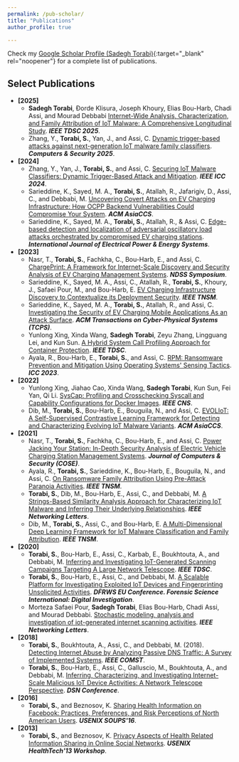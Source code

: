```yaml
---
permalink: /pub-scholar/
title: "Publications"
author_profile: true

---
```

<!-- ## Google Scholar Profile (Sadegh Torabi) -->
Check my [Google Scholar Profile (Sadegh Torabi)](https://scholar.google.com/citations?user=sHaylg0AAAAJ&hl=en){:target="_blank" rel="noopener"} for a complete list of publications.


## Select Publications
* **[2025]**
    * **Sadegh Torabi**, Đorde Klisura, Joseph Khoury, Elias Bou-Harb, Chadi Assi, and Mourad Debbabi [Internet-Wide Analysis, Characterization, and Family Attribution of IoT Malware: A Comprehensive Longitudinal Study](https://ieeexplore.ieee.org/abstract/document/10664544). **_IEEE TDSC 2025_**.
    * Zhang, Y., **Torabi, S.**, Yan, J., and Assi, C. [Dynamic trigger-based attacks against next-generation IoT malware family classifiers](https://www.sciencedirect.com/science/article/abs/pii/S0167404824004929). **_Computers & Security 2025_**.
* **[2024]** 
    * Zhang, Y., Yan, J., **Torabi, S.**, and Assi, C. [Securing IoT Malware Classifiers: Dynamic Trigger-Based Attack and Mitigation](https://ieeexplore.ieee.org/document/10622307). **_IEEE ICC 2024_**. 
    * Sarieddine, K., Sayed, M. A., **Torabi, S.**, Atallah, R., Jafarigiv, D., Assi, C., and Debbabi, M. [Uncovering Covert Attacks on EV Charging Infrastructure: How OCPP Backend Vulnerabilities Could Compromise Your System](https://dl.acm.org/doi/abs/10.1145/3634737.3644999?casa_token=gE-DKBmlTNQAAAAA:Ay_270aIVLfrl2C9QyTsoyjexwvwf_ozYd-vfko-Ky-COiTtWd4q6CXWy2iAhNfQVt2JjGKG7nk). **_ACM AsiaCCS_**.
    * Sarieddine, K., Sayed, M. A., **Torabi, S.**, Atallah, R., & Assi, C. [Edge-based detection and localization of adversarial oscillatory load attacks orchestrated by compromised EV charging stations](https://www.sciencedirect.com/science/article/pii/S0142061523007925). **_International Journal of Electrical Power & Energy Systems_**.
* **[2023]**
    * Nasr, T., **Torabi, S.**, Fachkha, C., Bou-Harb, E., and Assi, C. [ChargePrint: A Framework for Internet-Scale Discovery and Security Analysis of EV Charging Management Systems](https://www.ndss-symposium.org/wp-content/uploads/2023/02/ndss2023_s84_paper.pdf). **_NDSS Symposium_**.
    * Sarieddine, K., Sayed, M. A., Assi, C., Atallah, R., **Torabi, S.**, Khoury, J., Safaei Pour, M., and Bou-Harb, E. [EV Charging Infrastructure Discovery to Contextualize its Deployment Security](https://ieeexplore.ieee.org/abstract/document/10271387). **_IEEE TNSM_**.
    * Sarieddine, K., Sayed, M. A., **Torabi, S.**, Atallah, R., and Assi, C.  [Investigating the Security of EV Charging Mobile Applications As an Attack Surface](https://dl.acm.org/doi/10.1145/3609508). **_ACM Transactions on Cyber-Physical Systems (TCPS)_**.
    * Yunlong Xing, Xinda Wang, **Sadegh Torabi**, Zeyu Zhang, Lingguang Lei, and Kun Sun. [A Hybrid System Call Profiling Approach for Container Protection](https://ieeexplore.ieee.org/abstract/document/10105304). **_IEEE TDSC_**. 
    * Ayala, R., Bou-Harb, E., **Torabi, S.**, and Assi, C. [RPM: Ransomware Prevention and Mitigation Using Operating Systems' Sensing Tactics](https://ieeexplore.ieee.org/abstract/document/10279119). **_ICC 2023_**.
* **[2022]**
    * Yunlong Xing, Jiahao Cao, Xinda Wang, **Sadegh Torabi**, Kun Sun, Fei Yan, Qi Li. [SysCap: Profiling and Crosschecking Syscall and Capability Configurations for Docker Images](https://ieeexplore.ieee.org/abstract/document/9947248). **_IEEE CNS_**. 
    * Dib, M., **Torabi, S.**, Bou-Harb, E., Bouguila, N., and Assi, C. [EVOLIoT: A Self-Supervised Contrastive Learning Framework for Detecting and Characterizing Evolving IoT Malware Variants](https://dl.acm.org/doi/abs/10.1145/3488932.3517393). **_ACM AsiaCCS_**.
* **[2021]**
    * Nasr, T., **Torabi, S.**, Fachkha, C., Bou-Harb, E., and Assi, C. [Power Jacking Your Station: In-Depth Security Analysis of Electric Vehicle Charging Station Management Systems](https://www.sciencedirect.com/science/article/pii/S0167404821003357). **_Journal of Computers & Security (COSE)_**.
    * Ayala, R., **Torabi, S.**, Sarieddine, K., Bou-Harb, E., Bouguila, N., and Assi, C. [On Ransomware Family Attribution Using Pre-Attack Paranoia Activities](https://ieeexplore.ieee.org/abstract/document/9536608). **_IEEE TNSM_**.
    * **Torabi, S.**, Dib, M., Bou-Harb, E., Assi, C., and Debbabi, M. [A Strings-Based Similarity Analysis Approach for Characterizing IoT Malware and Inferring Their Underlying Relationships](https://ieeexplore.ieee.org/abstract/document/9419077). **_IEEE Networking Letters_**.
    * Dib, M., **Torabi, S.**, Assi, C., and Bou-Harb, E. [A Multi-Dimensional Deep Learning Framework for IoT Malware Classification and Family Attribution](https://ieeexplore.ieee.org/abstract/document/9411822). **_IEEE TNSM_**.
* **[2020]**
    * **Torabi, S.**, Bou-Harb, E., Assi, C., Karbab, E., Boukhtouta, A., and Debbabi, M. [Inferring and Investigating IoT-Generated Scanning Campaigns Targeting A Large Network Telescope](https://ieeexplore.ieee.org/abstract/document/9027816). **_IEEE TDSC_**.
    * **Torabi, S.**, Bou-Harb, E., Assi, C., and Debbabi, M. [A Scalable Platform for Investigating Exploited IoT Devices and Fingerprinting Unsolicited Activities](https://www.sciencedirect.com/science/article/pii/S2666281720300172). **_DFRWS EU Conference. Forensic Science International: Digital Investigation_**. 
    * Morteza Safaei Pour, **Sadegh Torabi**, Elias Bou-Harb, Chadi Assi, and Mourad Debbabi. [Stochastic modeling, analysis and investigation of iot-generated internet scanning activities](https://ieeexplore.ieee.org/abstract/document/9102262). **_IEEE Networking Letters_**.
* **[2018]**
    * **Torabi, S.**, Boukhtouta, A., Assi, C., and Debbabi, M. (2018). [Detecting Internet Abuse by Analyzing Passive DNS Traffic: A Survey of Implemented Systems](https://ieeexplore.ieee.org/abstract/document/8391393). **_IEEE COMST_**.
    * **Torabi, S.**, Bou-Harb, E., Assi, C., Galluscio, M., Boukhtouta, A., and Debbabi, M. [Inferring, Characterizing, and Investigating Internet-Scale Malicious IoT Device Activities: A Network Telescope Perspective](https://ieeexplore.ieee.org/abstract/document/8416516). **_DSN Conference_**.
* **[2016]**
    * **Torabi, S.**, and Beznosov, K. [Sharing Health Information on Facebook: Practices, Preferences, and Risk Perceptions of North American Users](https://www.usenix.org/system/files/conference/soups2016/soups2016-paper-torabi.pdf). **_USENIX SOUPS'16_**.
* **[2013]**
    * **Torabi, S.**, and Beznosov, K. [Privacy Aspects of Health Related Information Sharing in Online Social Networks](https://www.usenix.org/conference/healthtech13/workshop-program/presentation/torabi). **_USENIX HealthTech'13 Workshop_**.


<!-- Backup copy &>>>><<<>>>
* **[2024]**
    * Sarieddine, K., Sayed, M. A., **Torabi, S.**, Atallah, R., Jafarigiv, D., Assi, C., and Debbabi, M. (2024). [Uncovering Covert Attacks on EV Charging Infrastructure: How OCPP Backend Vulnerabilities Could Compromise Your System](https://www.researchgate.net/publication/377183224_Uncovering_Covert_Attacks_on_EV_Charging_Infrastructure_How_OCPP_Backend_Vulnerabilities_Could_Compromise_Your_System). **_ACM AsiaCCS_**.
    * Sarieddine, K., Sayed, M. A., **Torabi, S.**, Atallah, R., & Assi, C. (2024). [Edge-based detection and localization of adversarial oscillatory load attacks orchestrated by compromised EV charging stations](https://www.sciencedirect.com/science/article/pii/S0142061523007925). **_International Journal of Electrical Power & Energy Systems_**.
* **[2023]**
    * Sarieddine, K., Sayed, M. A., Assi, C., Atallah, R., **Torabi, S.**, Khoury, J., Safaei Pour, M., and Bou-Harb, E. (2023, Sept). [EV Charging Infrastructure Discovery to Contextualize its Deployment Security](https://ieeexplore.ieee.org/abstract/document/10271387). **_IEEE TNSM_**.
    * Sarieddine, K., Sayed, M. A., **Torabi, S.**, Atallah, R., and Assi, C. (2023, July). Investigating the Security of EV Charging Mobile Applications As an Attack Surface. **_Transactions on Cyber-Physical Systems (TCPS)_**.
    * Yunlong Xing, Xinda Wang, Sadegh Torabi, Zeyu Zhang, Lingguang Lei, and Kun Sun (2023, April). [A Hybrid System Call Profiling Approach for Container Protection](https://ieeexplore.ieee.org/abstract/document/10105304). **_IEEE TDSC_**. 
    * Nasr, T., **Torabi, S.**, Fachkha, C., Bou-Harb, E., and Assi, C. (2023, March). [ChargePrint: A Framework for Internet-Scale Discovery and Security Analysis of EV Charging Management Systems](https://www.ndss-symposium.org/wp-content/uploads/2023/02/ndss2023_s84_paper.pdf). **_NDSS Symposium_**.
    * Ayala, R., Bou-Harb, E., **Torabi, S.**, and Assi, C. (2023, May). [RPM: Ransomware Prevention and Mitigation Using Operating Systems' Sensing Tactics](https://ieeexplore.ieee.org/abstract/document/10279119). **_ICC 2023_**.
* **[2022]**
    * Yunlong Xing, Jiahao Cao, Xinda Wang, Sadegh Torabi, Kun Sun, Fei Yan, Qi Li (2022, October). [SysCap: Profiling and Crosschecking Syscall and Capability Configurations for Docker Images](https://ieeexplore.ieee.org/abstract/document/9947248). **_IEEE CNS_**. 
    * Dib, M., **Torabi, S.**, Bou-Harb, E., Bouguila, N., and Assi, C. (2022, May). [EVOLIoT: A Self-Supervised Contrastive Learning Framework for Detecting and Characterizing Evolving IoT Malware Variants](https://dl.acm.org/doi/abs/10.1145/3488932.3517393). **_ACM AsiaCCS_**.
* **[2021]**
    * Nasr, T., **Torabi, S.**, Fachkha, C., Bou-Harb, E., and Assi, C. (2021, November). [Power Jacking Your Station: In-Depth Security Analysis of Electric Vehicle Charging Station Management Systems](https://www.sciencedirect.com/science/article/pii/S0167404821003357). **_Journal of Computers & Security (COSE)_**.
    * Ayala, R., **Torabi, S.**, Sarieddine, K., Bou-Harb, E., Bouguila, N., and Assi, C. (2021, September). [On Ransomware Family Attribution Using Pre-Attack Paranoia Activities](https://ieeexplore.ieee.org/abstract/document/9536608). **_IEEE TNSM_**.
    * **Torabi, S.**, Dib, M., Bou-Harb, E., Assi, C., and Debbabi, M. (2021, April). [A Strings-Based Similarity Analysis Approach for Characterizing IoT Malware and Inferring Their Underlying Relationships](https://ieeexplore.ieee.org/abstract/document/9419077). **_IEEE Networking Letters_**.
    * Dib, M., **Torabi, S.**, Assi, C., and Bou-Harb, E. (2021, June). [A Multi-Dimensional Deep Learning Framework for IoT Malware Classification and Family Attribution](https://ieeexplore.ieee.org/abstract/document/9411822). **_IEEE TNSM_**.
* **[2020]**
    * **Torabi, S.**, Bou-Harb, E., Assi, C., Karbab, E., Boukhtouta, A., and Debbabi, M. (2020, March). [Inferring and Investigating IoT-Generated Scanning Campaigns Targeting A Large Network Telescope](https://ieeexplore.ieee.org/abstract/document/9027816). **_IEEE TDSC_**.
    * **Torabi, S.**, Bou-Harb, E., Assi, C., and Debbabi, M. (2020, April). [A Scalable Platform for Investigating Exploited IoT Devices and Fingerprinting Unsolicited Activities](https://www.sciencedirect.com/science/article/pii/S2666281720300172). **_DFRWS EU Conference. Forensic Science International: Digital Investigation_**. 
* **[2018]**
    * **Torabi, S.**, Boukhtouta, A., Assi, C., and Debbabi, M. (2018). [Detecting Internet Abuse by Analyzing Passive DNS Traffic: A Survey of Implemented Systems](https://ieeexplore.ieee.org/abstract/document/8391393). **_IEEE COMST_**.
    * **Torabi, S.**, Bou-Harb, E., Assi, C., Galluscio, M., Boukhtouta, A., and Debbabi, M. (2018). [Inferring, Characterizing, and Investigating Internet-Scale Malicious IoT Device Activities: A Network Telescope Perspective](https://ieeexplore.ieee.org/abstract/document/8416516). **_DSN Conference_**.
* **[2016]**
    * **Torabi, S.**, and Beznosov, K. (2016). [Sharing Health Information on Facebook: Practices, Preferences, and Risk Perceptions of North American Users](https://www.usenix.org/system/files/conference/soups2016/soups2016-paper-torabi.pdf). **_USENIX SOUPS'16_**.
* **[2013]**
    * **Torabi, S.**, and Beznosov, K. (2013). [Privacy Aspects of Health Related Information Sharing in Online Social Networks](https://www.usenix.org/conference/healthtech13/workshop-program/presentation/torabi). **_USENIX HealthTech'13 Workshop_**. -->